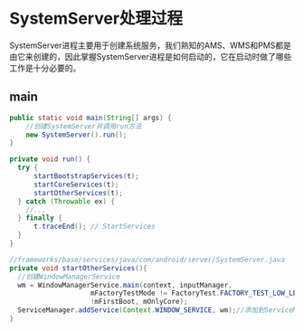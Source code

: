# SystemServer处理过程

SystemServer进程主要用于创建系统服务，我们熟知的AMS、WMS和PMS都是由它来创建的，因此掌握SystemServer进程是如何启动的，它在启动时做了哪些工作是十分必要的。

## main

```java
public static void main(String[] args) {
    //创建SystemServer并调用run方法
    new SystemServer().run();
}
```

```java
private void run() {
  try {
      startBootstrapServices(t);
      startCoreServices(t);
      startOtherServices(t);
  } catch (Throwable ex) {
    //...
  } finally {
      t.traceEnd(); // StartServices
  }
}
```



```java
//frameworks/base/services/java/com/android/server/SystemServer.java
private void startOtherServices(){
  //创建WindowManagerService
  wm = WindowManagerService.main(context, inputManager,
                    mFactoryTestMode != FactoryTest.FACTORY_TEST_LOW_LEVEL,
                    !mFirstBoot, mOnlyCore);
  ServiceManager.addService(Context.WINDOW_SERVICE, wm);//添加到ServiceManager
}
```

